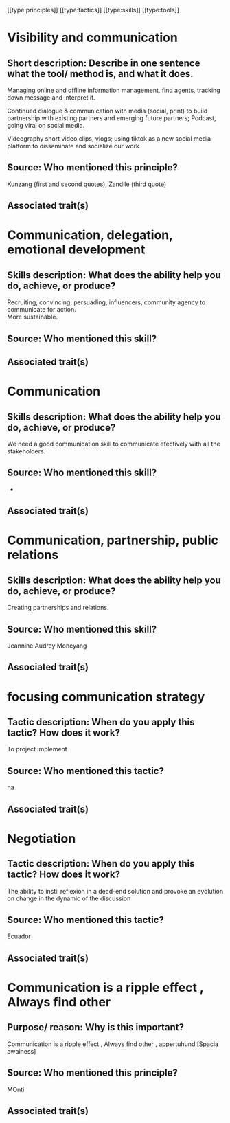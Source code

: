 [[type:principles]]
[[type:tactics]]
[[type:skills]]
[[type:tools]]

# Visibility and communication

## Short description: Describe in one sentence what the tool/ method is, and what it does.

Managing online and offline information management, find agents, tracking down message and interpret it.

Continued dialogue &amp; communication with media (social, print) to build partnership with existing partners and emerging future partners; Podcast, going viral on social media.

Videography short video clips, vlogs; using tiktok as a new social media platform to disseminate and socialize our work

## Source: Who mentioned this principle?

Kunzang (first and second quotes), Zandile (third quote)

## Associated trait(s)

##

##

# Communication, delegation, emotional development

## Skills description: What does the ability help you do, achieve, or produce?

Recruiting, convincing, persuading, influencers, community agency to communicate for action.  
More sustainable.

## Source: Who mentioned this skill?

## Associated trait(s)

##

##

# Communication

## Skills description: What does the ability help you do, achieve, or produce?

We need a good communication skill to communicate efectively with all the stakeholders.

## Source: Who mentioned this skill?

-

## Associated trait(s)

##

##

# Communication, partnership, public relations

## Skills description: What does the ability help you do, achieve, or produce?

Creating partnerships and relations.

## Source: Who mentioned this skill?

Jeannine Audrey Moneyang

## Associated trait(s)

##

##

# focusing communication strategy

## Tactic description: When do you apply this tactic? How does it work?

To project implement

## Source: Who mentioned this tactic?

na

## Associated trait(s)

##

##

# Negotiation

## Tactic description: When do you apply this tactic? How does it work?

The ability to instil reflexion in a dead-end solution and provoke an evolution on change in the dynamic of the discussion

## Source: Who mentioned this tactic?

Ecuador

## Associated trait(s)

##

##

# Communication is a ripple effect , Always find other 

## Purpose/ reason: Why is this important?

Communication is a ripple effect , Always find other , appertuhund [Spacia awainess]

## Source: Who mentioned this principle?

MOnti

## Associated trait(s)

##

##
